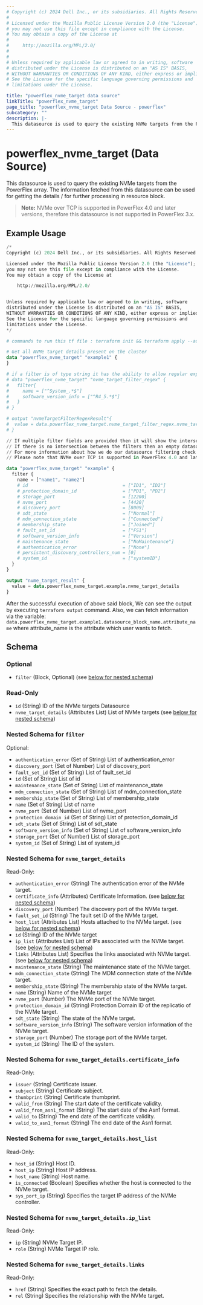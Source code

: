 ```yaml
---
# Copyright (c) 2024 Dell Inc., or its subsidiaries. All Rights Reserved.
#
# Licensed under the Mozilla Public License Version 2.0 (the "License");
# you may not use this file except in compliance with the License.
# You may obtain a copy of the License at
#
#     http://mozilla.org/MPL/2.0/
#
#
# Unless required by applicable law or agreed to in writing, software
# distributed under the License is distributed on an "AS IS" BASIS,
# WITHOUT WARRANTIES OR CONDITIONS OF ANY KIND, either express or implied.
# See the License for the specific language governing permissions and
# limitations under the License.

title: "powerflex_nvme_target data source"
linkTitle: "powerflex_nvme_target"
page_title: "powerflex_nvme_target Data Source - powerflex"
subcategory: ""
description: |-
  This datasource is used to query the existing NVMe targets from the PowerFlex array. The information fetched from this datasource can be used for getting the details / for further processing in resource block.
---
```


# powerflex_nvme_target (Data Source)

This datasource is used to query the existing NVMe targets from the PowerFlex array. The information fetched from this datasource can be used for getting the details / for further processing in resource block.

> **Note:** 
  NVMe over TCP is supported in PowerFlex 4.0 and later versions, therefore this datasource is not supported in PowerFlex 3.x.

## Example Usage

```terraform
/*
Copyright (c) 2024 Dell Inc., or its subsidiaries. All Rights Reserved.

Licensed under the Mozilla Public License Version 2.0 (the "License");
you may not use this file except in compliance with the License.
You may obtain a copy of the License at

    http://mozilla.org/MPL/2.0/


Unless required by applicable law or agreed to in writing, software
distributed under the License is distributed on an "AS IS" BASIS,
WITHOUT WARRANTIES OR CONDITIONS OF ANY KIND, either express or implied.
See the License for the specific language governing permissions and
limitations under the License.
*/

# commands to run this tf file : terraform init && terraform apply --auto-approve

# Get all NVMe target details present on the cluster
data "powerflex_nvme_target" "example1" {
}

# if a filter is of type string it has the ability to allow regular expressions
# data "powerflex_nvme_target" "nvme_target_filter_regex" {
#   filter{
#     name = ["^System_.*$"]
#     software_version_info = ["^R4_5.*$"]
#   }
# }

# output "nvmeTargetFilterRegexResult"{
#  value = data.powerflex_nvme_target.nvme_target_filter_regex.nvme_target_details
# }

// If multiple filter fields are provided then it will show the intersection of all of those fields.
// If there is no intersection between the filters then an empty datasource will be returned
// For more information about how we do our datasource filtering check out our guides: https://dell.github.io/terraform-docs/docs/storage/platforms/powerflex/product_guide/examples/ 
// Please note that NVMe over TCP is supported in PowerFlex 4.0 and later versions, therefore this datasource is not supported in PowerFlex 3.x.

data "powerflex_nvme_target" "example" {
  filter {
    name = ["name1", "name2"]
    # id                                   = ["ID1", "ID2"]
    # protection_domain_id                 = ["PD1", "PD2"]
    # storage_port                         = [12200]
    # nvme_port                            = [4420]
    # discovery_port                       = [8009]
    # sdt_state                            = ["Normal"]
    # mdm_connection_state                 = ["Connected"]
    # membership_state                     = ["Joined"]
    # fault_set_id                         = ["FS1"]
    # software_version_info                = ["Version"]
    # maintenance_state                    = ["NoMaintenance"]
    # authentication_error                 = ["None"]
    # persistent_discovery_controllers_num = [0]
    # system_id                            = ["systemID"]
  }
}

output "nvme_target_result" {
  value = data.powerflex_nvme_target.example.nvme_target_details
}
```

After the successful execution of above said block, We can see the output by executing `terraform output` command. Also, we can fetch information via the variable: `data.powerflex_nvme_target.example1.datasource_block_name.attribute_name` where attribute_name is the attribute which user wants to fetch.

<!-- schema generated by tfplugindocs -->
## Schema

### Optional

- `filter` (Block, Optional) (see [below for nested schema](#nestedblock--filter))

### Read-Only

- `id` (String) ID of the NVMe targets Datasource
- `nvme_target_details` (Attributes List) List of NVMe targets (see [below for nested schema](#nestedatt--nvme_target_details))

<a id="nestedblock--filter"></a>
### Nested Schema for `filter`

Optional:

- `authentication_error` (Set of String) List of authentication_error
- `discovery_port` (Set of Number) List of discovery_port
- `fault_set_id` (Set of String) List of fault_set_id
- `id` (Set of String) List of id
- `maintenance_state` (Set of String) List of maintenance_state
- `mdm_connection_state` (Set of String) List of mdm_connection_state
- `membership_state` (Set of String) List of membership_state
- `name` (Set of String) List of name
- `nvme_port` (Set of Number) List of nvme_port
- `protection_domain_id` (Set of String) List of protection_domain_id
- `sdt_state` (Set of String) List of sdt_state
- `software_version_info` (Set of String) List of software_version_info
- `storage_port` (Set of Number) List of storage_port
- `system_id` (Set of String) List of system_id


<a id="nestedatt--nvme_target_details"></a>
### Nested Schema for `nvme_target_details`

Read-Only:

- `authentication_error` (String) The authentication error of the NVMe target.
- `certificate_info` (Attributes) Certificate Information. (see [below for nested schema](#nestedatt--nvme_target_details--certificate_info))
- `discovery_port` (Number) The discovery port of the NVMe target.
- `fault_set_id` (String) The fault set ID of the NVMe target.
- `host_list` (Attributes List) Hosts attached to the NVMe target. (see [below for nested schema](#nestedatt--nvme_target_details--host_list))
- `id` (String) ID of the NVMe target
- `ip_list` (Attributes List) List of IPs associated with the NVMe target. (see [below for nested schema](#nestedatt--nvme_target_details--ip_list))
- `links` (Attributes List) Specifies the links associated with NVMe target. (see [below for nested schema](#nestedatt--nvme_target_details--links))
- `maintenance_state` (String) The maintenance state of the NVMe target.
- `mdm_connection_state` (String) The MDM connection state of the NVMe target.
- `membership_state` (String) The membership state of the NVMe target.
- `name` (String) Name of the NVMe target
- `nvme_port` (Number) The NVMe port of the NVMe target.
- `protection_domain_id` (String) Protection Domain ID of the replicatio of the NVMe target.
- `sdt_state` (String) The state of the NVMe target.
- `software_version_info` (String) The software version information of the NVMe target.
- `storage_port` (Number) The storage port of the NVMe target.
- `system_id` (String) The ID of the system.

<a id="nestedatt--nvme_target_details--certificate_info"></a>
### Nested Schema for `nvme_target_details.certificate_info`

Read-Only:

- `issuer` (String) Certificate issuer.
- `subject` (String) Certificate subject.
- `thumbprint` (String) Certificate thumbprint.
- `valid_from` (String) The start date of the certificate validity.
- `valid_from_asn1_format` (String) The start date of the Asn1 format.
- `valid_to` (String) The end date of the certificate validity.
- `valid_to_asn1_format` (String) The end date of the Asn1 format.


<a id="nestedatt--nvme_target_details--host_list"></a>
### Nested Schema for `nvme_target_details.host_list`

Read-Only:

- `host_id` (String) Host ID.
- `host_ip` (String) Host IP address.
- `host_name` (String) Host name.
- `is_connected` (Boolean) Specifies whether the host is connected to the NVMe target.
- `sys_port_ip` (String) Specifies the target IP address of the NVMe controller.


<a id="nestedatt--nvme_target_details--ip_list"></a>
### Nested Schema for `nvme_target_details.ip_list`

Read-Only:

- `ip` (String) NVMe Target IP.
- `role` (String) NVMe Target IP role.


<a id="nestedatt--nvme_target_details--links"></a>
### Nested Schema for `nvme_target_details.links`

Read-Only:

- `href` (String) Specifies the exact path to fetch the details.
- `rel` (String) Specifies the relationship with the NVMe target.


